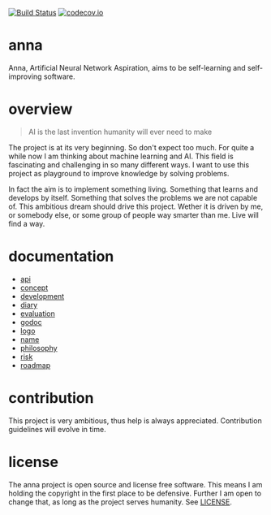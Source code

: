 [![Build Status](https://travis-ci.org/xh3b4sd/anna.svg?branch=master)](https://travis-ci.org/xh3b4sd/anna) [![codecov.io](https://codecov.io/github/xh3b4sd/anna/coverage.svg?branch=master)](https://codecov.io/github/xh3b4sd/anna?branch=master)

# anna
Anna, Artificial Neural Network Aspiration, aims to be self-learning and
self-improving software.

# overview

> AI is the last invention humanity will ever need to make

The project is at its very beginning. So don't expect too much. For quite a
while now I am thinking about machine learning and AI. This field is
fascinating and challenging in so many different ways. I want to use this
project as playground to improve knowledge by solving problems.

In fact the aim is to implement something living. Something that learns and
develops by itself. Something that solves the problems we are not capable of.
This ambitious dream should drive this project. Wether it is driven by me, or
somebody else, or some group of people way smarter than me. Live will find a way.

# documentation
- [api](doc/api)
- [concept](doc/concept)
- [development](doc/development)
- [diary](doc/diary)
- [evaluation](doc/evaluation)
- [godoc](https://godoc.org/github.com/xh3b4sd/anna)
- [logo](doc/logo)
- [name](doc/name)
- [philosophy](doc/philosophy)
- [risk](doc/risk)
- [roadmap](doc/roadmap)

# contribution
This project is very ambitious, thus help is always appreciated. Contribution
guidelines will evolve in time.

# license
The anna project is open source and license free software. This means I am
holding the copyright in the first place to be defensive. Further I am open to
change that, as long as the project serves humanity. See [LICENSE](LICENSE).
